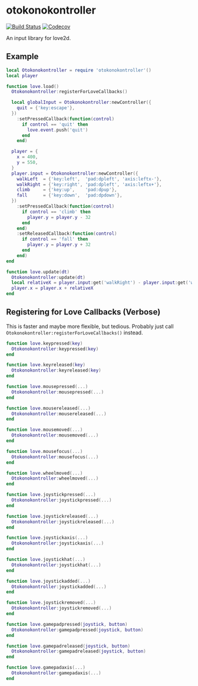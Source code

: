 otokonokontroller
=================

[![Build Status](https://travis-ci.org/oniietzschan/otokonokontroller.svg?branch=master)](https://travis-ci.org/oniietzschan/otokonokontroller)
[![Codecov](https://codecov.io/gh/oniietzschan/otokonokontroller/branch/master/graph/badge.svg)](https://codecov.io/gh/oniietzschan/otokonokontroller)

An input library for love2d.

Example
-------

```lua
local Otokonokontroller = require 'otokonokontroller'()
local player

function love.load()
  Otokonokontroller:registerForLoveCallbacks()

  local globalInput = Otokonokontroller:newController({
    quit = {'key:escape'},
  })
    :setPressedCallback(function(control)
      if control == 'quit' then
        love.event.push('quit')
      end
    end)

  player = {
    x = 400,
    y = 550,
  }
  player.input = Otokonokontroller:newController({
    walkLeft  = {'key:left',  'pad:dpleft', 'axis:leftx-'},
    walkRight = {'key:right', 'pad:dpleft', 'axis:leftx+'},
    climb     = {'key:up',    'pad:dpup'},
    fall      = {'key:down',  'pad:dpdown'},
  })
    :setPressedCallback(function(control)
      if control == 'climb' then
        player.y = player.y - 32
      end
    end)
    :setReleasedCallback(function(control)
      if control == 'fall' then
        player.y = player.y + 32
      end
    end)
end

function love.update(dt)
  Otokonokontroller:update(dt)
  local relativeX = player.input:get('walkRight') - player.input:get('walkLeft')
  player.x = player.x + relativeX
end
```

Registering for Love Callbacks (Verbose)
-------

This is faster and maybe more flexible, but tedious. Probably just call `Otokonokontroller:registerForLoveCallbacks()` instead.

```lua
function love.keypressed(key)
  Otokonokontroller:keypressed(key)
end

function love.keyreleased(key)
  Otokonokontroller:keyreleased(key)
end

function love.mousepressed(...)
  Otokonokontroller:mousepressed(...)
end

function love.mousereleased(...)
  Otokonokontroller:mousereleased(...)
end

function love.mousemoved(...)
  Otokonokontroller:mousemoved(...)
end

function love.mousefocus(...)
  Otokonokontroller:mousefocus(...)
end

function love.wheelmoved(...)
  Otokonokontroller:wheelmoved(...)
end

function love.joystickpressed(...)
  Otokonokontroller:joystickpressed(...)
end

function love.joystickreleased(...)
  Otokonokontroller:joystickreleased(...)
end

function love.joystickaxis(...)
  Otokonokontroller:joystickaxis(...)
end

function love.joystickhat(...)
  Otokonokontroller:joystickhat(...)
end

function love.joystickadded(...)
  Otokonokontroller:joystickadded(...)
end

function love.joystickremoved(...)
  Otokonokontroller:joystickremoved(...)
end

function love.gamepadpressed(joystick, button)
  Otokonokontroller:gamepadpressed(joystick, button)
end

function love.gamepadreleased(joystick, button)
  Otokonokontroller:gamepadreleased(joystick, button)
end

function love.gamepadaxis(...)
  Otokonokontroller:gamepadaxis(...)
end
```
